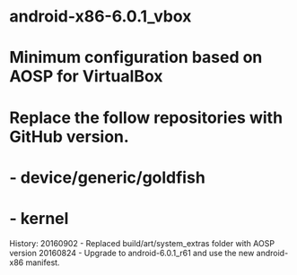 #
# android-x86-6.0.1_vbox
# Minimum configuration based on AOSP for VirtualBox
# Replace the follow repositories with GitHub version.
# - device/generic/goldfish
# - kernel

History:
20160902 - Replaced build/art/system_extras folder with AOSP version
20160824 - Upgrade to android-6.0.1_r61 and use the new android-x86 manifest.
